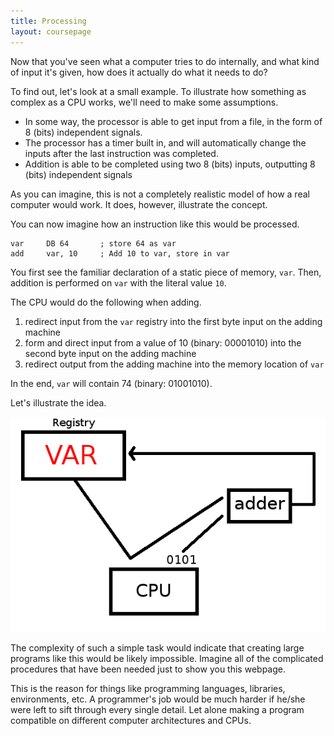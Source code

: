 ```yaml
---
title: Processing
layout: coursepage
---
```


Now that you've seen what a computer tries to do internally, and what kind of input it's given, how does it actually do what it needs to do?

To find out, let's look at a small example. To illustrate how something as complex as a CPU works, we'll need to make some assumptions.

- In some way, the processor is able to get input from a file, in the form of 8 (bits) independent signals.
- The processor has a timer built in, and will automatically change the inputs after the last instruction was completed.
- Addition is able to be completed using two 8 (bits) inputs, outputting 8 (bits) independent signals

As you can imagine, this is not a completely realistic model of how a real computer would work. It does, however, illustrate the concept.

You can now imagine how an instruction like this would be processed.

    var     DB 64       ; store 64 as var
    add     var, 10     ; Add 10 to var, store in var

You first see the familiar declaration of a static piece of memory, `var`. Then, addition is performed on `var` with the literal value `10`.

The CPU would do the following when adding.

1. redirect input from the `var` registry into the first byte input on the adding machine
2. form and direct input from a value of 10 (binary: 00001010) into the second byte input on the adding machine
3. redirect output from the adding machine into the memory location of `var`

In the end, `var` will contain 74 (binary: 01001010).

Let's illustrate the idea.

![](/img/CPU-add.png)

The complexity of such a simple task would indicate that creating large programs like this would be likely impossible. Imagine all of the complicated procedures that have been needed just to show you this webpage.

This is the reason for things like programming languages, libraries, environments, etc. A programmer's job would be much harder if he/she were left to sift through every single detail. Let alone making a program compatible on different computer architectures and CPUs.
